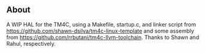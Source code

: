 ﻿## About 
A WIP HAL for the TM4C, using a Makefile, startup.c, and linker script from https://github.com/shawn-dsilva/tm4c-linux-template and some assembly from https://github.com/rrbutani/tm4c-llvm-toolchain.
Thanks to Shawn and Rahul, respectively.